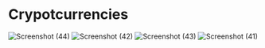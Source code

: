 # Crypotcurrencies


![Screenshot (44)](https://user-images.githubusercontent.com/81697076/131269200-012f22b4-9eac-4dd9-8bd0-35d0958b90fd.png)
![Screenshot (42)](https://user-images.githubusercontent.com/81697076/131269204-30d6a759-a3a3-46c3-97ae-d75ff626619b.png)
![Screenshot (43)](https://user-images.githubusercontent.com/81697076/131269206-ea5dcaaf-65e1-4434-8be6-35e5bfc2595c.png)
![Screenshot (41)](https://user-images.githubusercontent.com/81697076/131269209-6c8aa270-73d1-41cf-b8d3-19315a831dfc.png)

